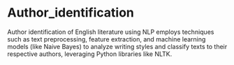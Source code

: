 # Author_identification
Author identification of English literature using NLP employs techniques such as text preprocessing, feature extraction, and machine learning models (like Naive Bayes) to analyze writing styles and classify texts to their respective authors, leveraging Python libraries like NLTK.

